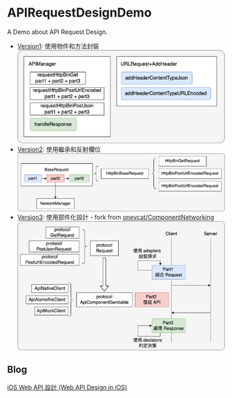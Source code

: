 # APIRequestDesignDemo
A Demo about API Request Design.

- [Version1](TestApp/APIRequestDesignVersion1): 使用物件和方法封裝
![1](/Resource/1.png)
- [Version2](TestApp/APIRequestDesignVersion2): 使用繼承和反射欄位
![2](/Resource/2.png)
- [Version3](TestApp/APIRequestDesignVersion3): 使用部件化設計 - fork from [onevcat/ComponentNetworking](https://github.com/onevcat/ComponentNetworking)
![3](/Resource/3.png)

## Blog

[iOS Web API 設計 (Web API Design in iOS)](https://pinkpika.github.io/pinkblog/2022/02/17/iOS-Web-API-設計-Web-API-Design-in-iOS/)
